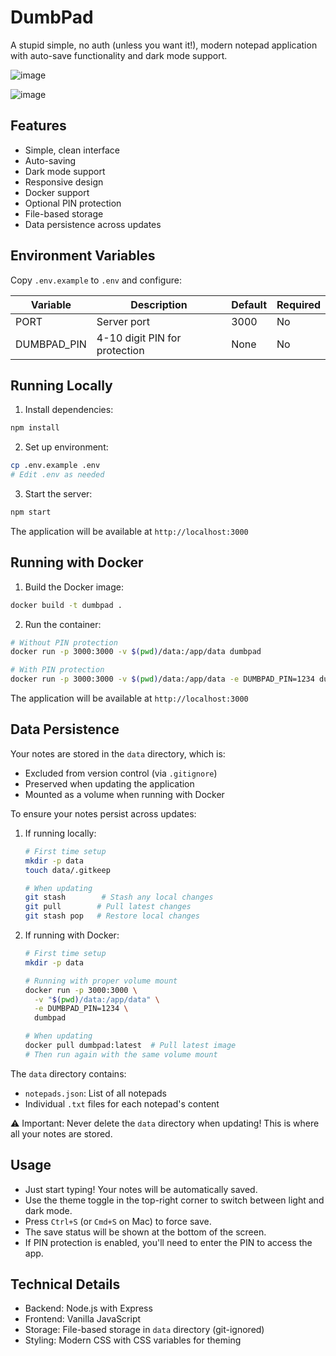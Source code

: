 # DumbPad

A stupid simple, no auth (unless you want it!), modern notepad application with auto-save functionality and dark mode support.

![image](https://github.com/user-attachments/assets/c6a00aac-f841-48a8-b8d3-c3d5378fc7d9)

![image](https://github.com/user-attachments/assets/6553f4e9-8764-4fb7-87b5-be872391df8c)

## Features

- Simple, clean interface
- Auto-saving
- Dark mode support
- Responsive design
- Docker support
- Optional PIN protection
- File-based storage
- Data persistence across updates

## Environment Variables

Copy `.env.example` to `.env` and configure:

| Variable      | Description                | Default | Required |
|--------------|----------------------------|---------|----------|
| PORT         | Server port                | 3000    | No       |
| DUMBPAD_PIN | 4-10 digit PIN for protection | None    | No       |

## Running Locally

1. Install dependencies:
```bash
npm install
```

2. Set up environment:
```bash
cp .env.example .env
# Edit .env as needed
```

3. Start the server:
```bash
npm start
```

The application will be available at `http://localhost:3000`

## Running with Docker

1. Build the Docker image:
```bash
docker build -t dumbpad .
```

2. Run the container:
```bash
# Without PIN protection
docker run -p 3000:3000 -v $(pwd)/data:/app/data dumbpad

# With PIN protection
docker run -p 3000:3000 -v $(pwd)/data:/app/data -e DUMBPAD_PIN=1234 dumbpad
```

The application will be available at `http://localhost:3000`

## Data Persistence

Your notes are stored in the `data` directory, which is:
- Excluded from version control (via `.gitignore`)
- Preserved when updating the application
- Mounted as a volume when running with Docker

To ensure your notes persist across updates:

1. If running locally:
   ```bash
   # First time setup
   mkdir -p data
   touch data/.gitkeep

   # When updating
   git stash        # Stash any local changes
   git pull        # Pull latest changes
   git stash pop   # Restore local changes
   ```

2. If running with Docker:
   ```bash
   # First time setup
   mkdir -p data
   
   # Running with proper volume mount
   docker run -p 3000:3000 \
     -v "$(pwd)/data:/app/data" \
     -e DUMBPAD_PIN=1234 \
     dumbpad

   # When updating
   docker pull dumbpad:latest  # Pull latest image
   # Then run again with the same volume mount
   ```

The `data` directory contains:
- `notepads.json`: List of all notepads
- Individual `.txt` files for each notepad's content

⚠️ Important: Never delete the `data` directory when updating! This is where all your notes are stored.

## Usage

- Just start typing! Your notes will be automatically saved.
- Use the theme toggle in the top-right corner to switch between light and dark mode.
- Press `Ctrl+S` (or `Cmd+S` on Mac) to force save.
- The save status will be shown at the bottom of the screen.
- If PIN protection is enabled, you'll need to enter the PIN to access the app.

## Technical Details

- Backend: Node.js with Express
- Frontend: Vanilla JavaScript
- Storage: File-based storage in `data` directory (git-ignored)
- Styling: Modern CSS with CSS variables for theming 
